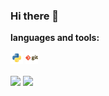 ### Hi there 👋

<!--
**ARS-987/ARS-987** is a ✨ _special_ ✨ repository because its `README.md` (this file) appears on your GitHub profile.

Here are some ideas to get you started:

- 🔭 I’m currently working on ...
- 🌱 I’m currently learning ...
- 👯 I’m looking to collaborate on ...
- 🤔 I’m looking for help with ...
- 💬 Ask me about ...
- 📫 How to reach me: ...
- 😄 Pronouns: ...
- ⚡ Fun fact: ...
-->
**languages and tools:**  

<code><img height="20" src="https://raw.githubusercontent.com/github/explore/80688e429a7d4ef2fca1e82350fe8e3517d3494d/topics/python/python.png"></code>
<code><img height="20" src="https://raw.githubusercontent.com/github/explore/80688e429a7d4ef2fca1e82350fe8e3517d3494d/topics/git/git.png"></code>


<a href="https://github.com/ARS-987">
<img align="center" src="https://github-readme-stats.vercel.app/api?username=ARS-987&show_icons=true&count_private=true&include_all_commits=true&theme=dracula" /></a>
<a href="https://github.com/ARS-987">
<img align="center" src="https://github-readme-stats.vercel.app/api/top-langs/?username=ARS-987&theme=dracula" /></a>
